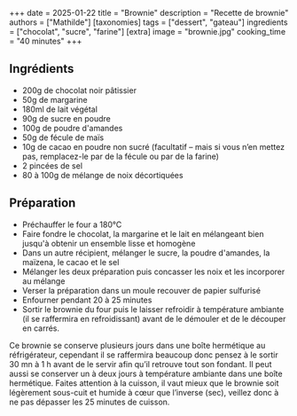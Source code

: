+++
date = 2025-01-22
title = "Brownie"
description = "Recette de brownie"
authors = ["Mathilde"]
[taxonomies]
tags = ["dessert", "gateau"]
ingredients = ["chocolat", "sucre", "farine"]
[extra]
image = "brownie.jpg"
cooking_time = "40 minutes"
+++

## Ingrédients

* 200g de chocolat noir pâtissier
* 50g de margarine
* 180ml de lait végétal
* 90g de sucre en poudre
* 100g de poudre d'amandes
* 50g de fécule de maïs
* 10g de cacao en poudre non sucré (facultatif – mais si vous n’en mettez pas, remplacez-le par de la fécule ou par de la farine)
* 2 pincées de sel
* 80 à 100g de mélange de noix décortiquées

## Préparation

* Préchauffer le four a 180°C
* Faire fondre le chocolat, la margarine et le lait en mélangeant bien jusqu'à obtenir un ensemble lisse et homogène
* Dans un autre récipient, mélanger le sucre, la poudre d'amandes, la maïzena, le cacao et le sel
* Mélanger les deux préparation puis concasser les noix et les incorporer au mélange
* Verser la préparation dans un moule recouver de papier sulfurisé
* Enfourner pendant 20 à 25 minutes
* Sortir le brownie du four puis le laisser refroidir à température ambiante (il se raffermira en refroidissant) avant de le démouler et de le découper en carrés.

Ce brownie se conserve plusieurs jours dans une boîte hermétique au réfrigérateur, cependant il se raffermira beaucoup donc pensez à le sortir 30 mn à 1 h avant de le servir afin qu’il retrouve tout son fondant. Il peut aussi se conserver un à deux jours à température ambiante dans une boîte hermétique.
Faites attention à la cuisson, il vaut mieux que le brownie soit légèrement sous-cuit et humide à cœur que l’inverse (sec), veillez donc à ne pas dépasser les 25 minutes de cuisson.